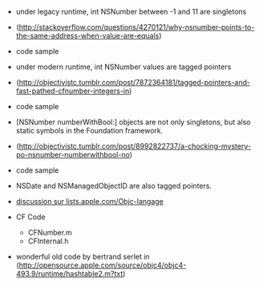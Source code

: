 * under legacy runtime, int NSNumber between -1 and 11 are singletons
 * (http://stackoverflow.com/questions/4270121/why-nsnumber-points-to-the-same-address-when-value-are-equals)
 * code sample
* under modern runtime, int NSNumber values are tagged pointers
 * (http://objectivistc.tumblr.com/post/7872364181/tagged-pointers-and-fast-pathed-cfnumber-integers-in)
 * code sample
* [NSNumber numberWithBool:] objects are not only singletons, but also static symbols in the Foundation framework.
 * (http://objectivistc.tumblr.com/post/8992822737/a-chocking-mystery-po-nsnumber-numberwithbool-no)
 * code sample
* NSDate and NSManagedObjectID are also tagged pointers.
* [discussion sur lists.apple.com/Objc-langage](http://lists.apple.com/archives/Objc-language/2011/Nov/msg00014.html)

* CF Code
	* CFNumber.m
	* CFInternal.h
* wonderful old code by bertrand serlet in (http://opensource.apple.com/source/objc4/objc4-493.9/runtime/hashtable2.m?txt)
